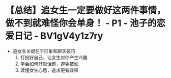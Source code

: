 # 【总结】追女生一定要做好这两件事情，做不到就难怪你会单身！ - P1 - 池子的恋爱日记 - BV1gV4y1z7ry

-   追女生关键在于形象和聊天技巧
    1.  打扮好自己，让女生对你产生兴趣
    2.  学会如何开启话题，避免被动
    3.  读懂女生心思，追求更有效果